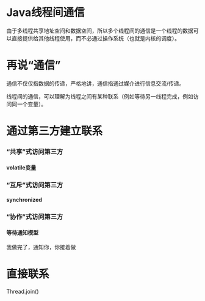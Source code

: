# Java线程间通信

由于多线程共享地址空间和数据空间，所以多个线程间的通信是一个线程的数据可以直接提供给其他线程使用，而不必通过操作系统（也就是内核的调度）。

# 再说“通信”

通信不仅仅指数据的传递，严格地讲，通信指通过媒介进行信息交流/传递。

线程间的通信，可以理解为线程之间有某种联系（例如等待另一线程完成，例如访问同一个变量）。

# 通过第三方建立联系

### “共享”式访问第三方

#### volatile变量

### “互斥”式访问第三方

#### synchronized

### “协作”式访问第三方

#### 等待通知模型

我做完了，通知你，你接着做

# 直接联系

Thread.join\(\)



